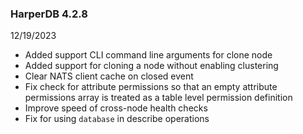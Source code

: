 ### HarperDB 4.2.8
12/19/2023

* Added support CLI command line arguments for clone node
* Added support for cloning a node without enabling clustering
* Clear NATS client cache on closed event
* Fix check for attribute permissions so that an empty attribute permissions array is treated as a table level permission definition
* Improve speed of cross-node health checks
* Fix for using `database` in describe operations
